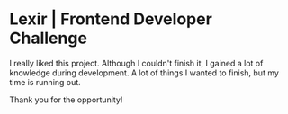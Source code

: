 # Lexir | Frontend Developer Challenge

I really liked this project. Although I couldn't finish it, I gained a lot of knowledge during development. A lot of things I wanted to finish, but my time is running out.

Thank you for the opportunity!

